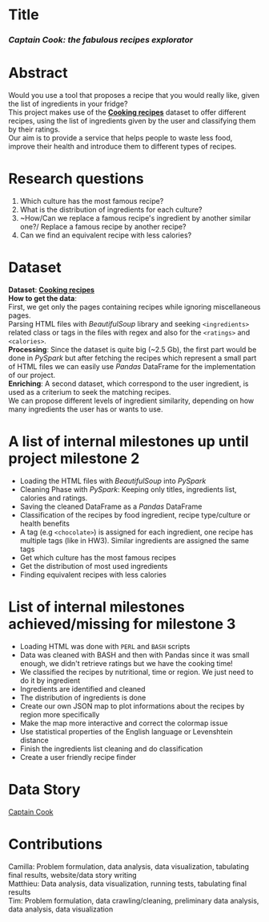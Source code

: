 # Title
### *Captain Cook: the fabulous recipes explorator*
# Abstract
Would you use a tool that proposes a recipe that you would really like, given
the list of ingredients in your fridge?  
This project makes use of the [**Cooking recipes**](http://infolab.stanford.edu/~west1/from-cookies-to-cooks/recipePages.zip) dataset to offer different recipes, using the list of ingredients given by the user and classifying them by their ratings.  
Our aim is to provide a service that helps people to waste less food, improve
their health and introduce them to different types of recipes.

# Research questions
1) Which culture has the most famous recipe?
2) What is the distribution of ingredients for each culture?
3) ~How/Can we replace a famous recipe's ingredient by another similar 
one?/ Replace a famous recipe by another recipe?
4) Can we find an equivalent recipe with less calories?

# Dataset
**Dataset**: [**Cooking recipes**](http://infolab.stanford.edu/~west1/from-cookies-to-cooks/recipePages.zip)  
**How to get the data**:  
First, we get only the pages containing recipes while ignoring miscellaneous pages.  
Parsing HTML files with *BeautifulSoup* library and seeking ```<ingredients>``` related class or tags in the files with regex and also for the ```<ratings>``` and ```<calories>```.  
**Processing**: Since the dataset is quite big (~2.5 Gb), the first part would be done in *PySpark*
but after fetching the recipes which represent a small part of HTML files we can
easily use *Pandas* DataFrame for the implementation of our project.  
**Enriching**: A second dataset, which correspond to the user ingredient, is used as a criterium
to seek the matching recipes.  
We can propose different levels of ingredient similarity, depending on how many ingredients the
user has or wants to use.

# A list of internal milestones up until project milestone 2
- Loading the HTML files with *BeautifulSoup* into *PySpark*
- Cleaning Phase with *PySpark*: Keeping only titles, ingredients list, calories and ratings.
- Saving the cleaned DataFrame as a *Pandas* DataFrame
- Classification of the recipes by food ingredient, recipe type/culture or health benefits
- A tag (e.g ```<chocolate>```) is assigned for each ingredient, one recipe has 
multiple tags (like in HW3). Similar ingredients are assigned the same 
tags
- Get which culture has the most famous recipes
- Get the distribution of most used ingredients
- Finding equivalent recipes with less calories

# List of internal milestones achieved/missing for milestone 3
- Loading HTML was done with ```PERL``` and ```BASH``` scripts
- Data was cleaned with BASH and then with Pandas since it was small enough, we didn't
retrieve ratings but we have the cooking time!
- We classified the recipes by nutritional, time or region. We just need to do it by ingredient
- Ingredients are identified and cleaned
- The distribution of ingredients is done
- Create our own JSON map to plot informations about the recipes by region more specifically
- Make the map more interactive and correct the colormap issue
- Use statistical properties of the English language or Levenshtein distance
- Finish the ingredients list cleaning and do classification
- Create a user friendly recipe finder 

# Data Story
[Captain Cook](https://ctxwebsite.github.io/)

# Contributions
Camilla: Problem formulation, data analysis, data visualization, tabulating final results, website/data story writing  
Matthieu: Data analysis, data visualization, running tests, tabulating final results  
Tim: Problem formulation, data crawling/cleaning,  preliminary data analysis, data analysis, data visualization  

